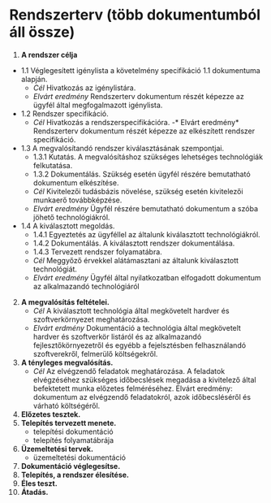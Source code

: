 # Rendszerterv (több dokumentumból áll össze)
 
1. **A rendszer célja**
- 1.1 Véglegesített igénylista a követelmény specifikáció 1.1 dokumentuma alapján.
	- *Cél*
Hivatkozás az igénylistára.
	- *Elvárt eredmény*
Rendszerterv dokumentum részét képezze az ügyfél által megfogalmazott igénylista.
- 1.2 Rendszer specifikáció.
	- *Cél*
Hivatkozás a rendszerspecifikációra.
	-* Elvárt eredmény*
Rendszerterv dokumentum részét képezze az elkészített rendszer specifikáció.
- 1.3 A megvalósítandó rendszer kiválasztásának szempontjai.
	- 1.3.1 Kutatás. A megvalósításhoz szükséges lehetséges technológiák felkutatása. 
	- 1.3.2 Dokumentálás. Szükség esetén ügyfél részére bemutatható dokumentum elkészítése.
	- *Cél* 
Kivitelezői tudásbázis növelése, szükség esetén kivitelezői munkaerő továbbképzése.
	- *Elvárt eredmény*
Ügyfél részére bemutatható dokumentum a szóba jöhető technológiákról.
- 1.4 A kiválasztott megoldás.
	- 1.4.1 Egyeztetés az ügyféllel az általunk kiválasztott technológiákról.
	- 1.4.2 Dokumentálás. A kiválasztott rendszer dokumentálása.
	- 1.4.3 Tervezett rendszer folyamatábra.
	- *Cél* 
Meggyőző érvekkel alátámasztani az általunk kiválasztott technológiát.
	- *Elvárt eredmény*
Ügyfél által nyilatkozatban elfogadott dokumentum az alkalmazandó technológiáról				
2. **A megvalósítás feltételei.**
	- *Cél*
A kiválasztott technológia által megkövetelt hardver és szoftverkörnyezet meghatározása.
	- *Elvárt erdmény*
Dokumentáció a technológia által megkövetelt hardver és szoftverkör listáról és az alkalmazandó fejlesztőkörnyezetről és egyébb a fejelsztésben felhasználandó szoftverekről, felmerülő költségekről.
3. **A tényleges megvalósítás.**
	- *Cél*
Az elvégzendő feladatok meghatározása. A feladatok elvégzéséhez szükséges időbecslések megadása a kivitelező által befektetett munka előzetes felméréséhez. Elvárt eredmény: dokumentum az elvégzendő feladatokról, azok időbecsléséről és várható költségéről.
4. **Előzetes tesztek.**
5. **Telepítés tervezett menete.**
	- telepítési dokumentáció
	- telepítés folyamatábrája
6. **Üzemeltetési tervek.**
	- üzemeltetési dokumentáció
7. **Dokumentáció véglegesítse.**
8. **Telepítés, a rendszer élesítése.**
9. **Éles teszt.**
10. **Átadás.**
